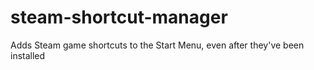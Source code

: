 # steam-shortcut-manager
Adds Steam game shortcuts to the Start Menu, even after they've been installed
